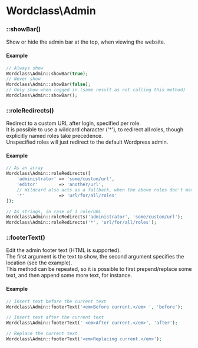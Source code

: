 # Wordclass\Admin

### ::showBar()
Show or hide the admin bar at the top, when viewing the website.

#### Example
```php
// Always show
Wordclass\Admin::showBar(true);
// Never show
Wordclass\Admin::showBar(false);
// Only show when logged in (same result as not calling this method)
Wordclass\Admin::showBar();
```

### ::roleRedirects()
Redirect to a custom URL after login, specified per role.  
It is possible to use a wildcard character ('*'), to redirect all roles, though explicitly named roles take precedence.  
Unspecified roles will just redirect to the default Wordpress admin.

#### Example
```php
// As an array
Wordclass\Admin::roleRedirects([
    'administrator' => 'some/custom/url',
    'editor'        => 'another/url',
    // Wildcard also acts as a fallback, when the above roles don't match
    '*'             => 'url/for/all/roles'
]);

// As strings, in case of 1 role/URL
Wordclass\Admin::roleRedirects('administrator', 'some/custom/url');
Wordclass\Admin::roleRedirects('*', 'url/for/all/roles');
```

### ::footerText()
Edit the admin footer text (HTML is supported).  
The first argument is the text to show, the second argument specifies the location (see the example).  
This method can be repeated, so it is possible to first prepend/replace some text, and then append some more text, for instance.

#### Example
```php
// Insert text before the current text
Wordclass\Admin::footerText('<em>Before current.</em> ', 'before');

// Insert text after the current text
Wordclass\Admin::footerText(' <em>After current.</em>', 'after');

// Replace the current text
Wordclass\Admin::footerText('<em>Replacing current.</em>');
```
